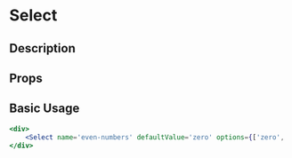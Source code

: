 # Select

## Description

## Props

## Basic Usage

```jsx
<div>
    <Select name='even-numbers' defaultValue='zero' options={['zero', 'two', 'four', 'six', 'eight']}/>
</div>
```